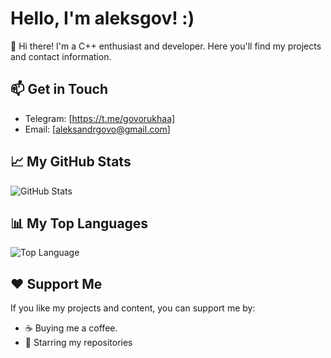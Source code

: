 <!-- Profile Header -->
# Hello, I'm aleksgov! :)

<!-- Profile Description -->
👋 Hi there! I'm a C++ enthusiast and developer. Here you'll find my projects and contact information.

<!-- Get in Touch -->
## 📫 Get in Touch
- Telegram: [https://t.me/govorukhaa]
- Email: [aleksandrgovo@gmail.com]

<!-- GitHub Stats -->
## 📈 My GitHub Stats
![GitHub Stats](https://github-readme-stats.vercel.app/api?username=aleksgov&show_icons=true)

<!-- Top Languages Used -->
## 📊 My Top Languages
![Top Language](https://github-readme-stats.vercel.app/api/top-langs/?username=aleksgov&layout=compact)

<!-- Support -->
## ❤️ Support Me
If you like my projects and content, you can support me by:

- ☕ Buying me a coffee.
- 🌟 Starring my repositories
